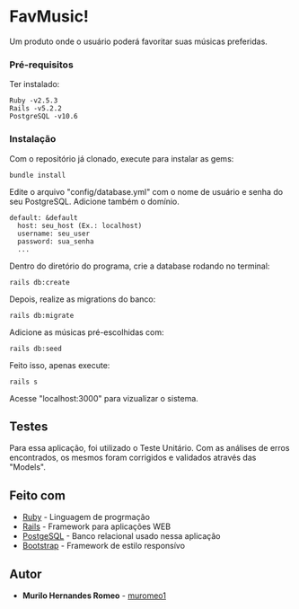 # FavMusic!

Um produto onde o usuário poderá favoritar suas músicas preferidas.

### Pré-requisitos

Ter instalado:

```
Ruby -v2.5.3
Rails -v5.2.2
PostgreSQL -v10.6
```

### Instalação

Com o repositório já clonado, execute para instalar as gems:

```
bundle install
```

Edite o arquivo "config/database.yml" com o nome de usuário e senha do seu PostgreSQL. Adicione também o domínio. 

```
default: &default
  host: seu_host (Ex.: localhost)
  username: seu_user
  password: sua_senha
  ...
```

Dentro do diretório do programa, crie a database rodando no terminal:

```
rails db:create
```

Depois, realize as migrations do banco:

```
rails db:migrate
```

Adicione as músicas pré-escolhidas com:

```
rails db:seed
```

Feito isso, apenas execute:

```
rails s
```

Acesse "localhost:3000" para vizualizar o sistema.

## Testes

Para essa aplicação, foi utilizado o Teste Unitário. Com as análises de erros encontrados, os mesmos foram corrigidos e validados através das "Models".

## Feito com

* [Ruby](https://www.ruby-lang.org/pt/) - Linguagem de progrmação
* [Rails](https://rubyonrails.org/) - Framework para aplicações WEB
* [PostgeSQL](https://www.postgresql.org/) - Banco relacional usado nessa aplicação
* [Bootstrap](https://getbootstrap.com/) - Framework de estilo responsívo


## Autor

* **Murilo Hernandes Romeo** - [muromeo1](https://github.com/muromeo1)
